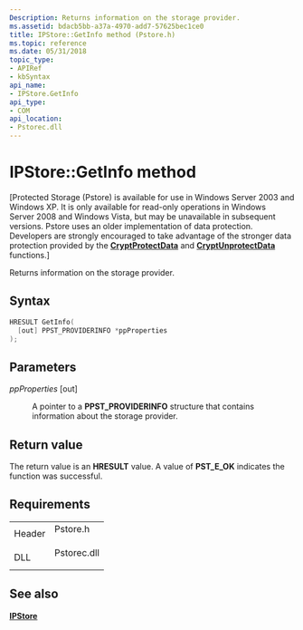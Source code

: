 ```yaml
---
Description: Returns information on the storage provider.
ms.assetid: bdacb5bb-a37a-4970-add7-57625bec1ce0
title: IPStore::GetInfo method (Pstore.h)
ms.topic: reference
ms.date: 05/31/2018
topic_type: 
- APIRef
- kbSyntax
api_name: 
- IPStore.GetInfo
api_type: 
- COM
api_location: 
- Pstorec.dll
---
```


# IPStore::GetInfo method

\[Protected Storage (Pstore) is available for use in Windows Server 2003 and Windows XP. It is only available for read-only operations in Windows Server 2008 and Windows Vista, but may be unavailable in subsequent versions. Pstore uses an older implementation of data protection. Developers are strongly encouraged to take advantage of the stronger data protection provided by the [**CryptProtectData**](/windows/win32/api/dpapi/nf-dpapi-cryptprotectdata) and [**CryptUnprotectData**](/windows/win32/api/dpapi/nf-dpapi-cryptunprotectdata) functions.\]

Returns information on the storage provider.

## Syntax


```C++
HRESULT GetInfo(
  [out] PPST_PROVIDERINFO *ppProperties
);
```



## Parameters

<dl> <dt>

*ppProperties* \[out\]
</dt> <dd>

A pointer to a **PPST\_PROVIDERINFO** structure that contains information about the storage provider.

</dd> </dl>

## Return value

The return value is an **HRESULT** value. A value of **PST\_E\_OK** indicates the function was successful.

## Requirements



|                   |                                                                                        |
|-------------------|----------------------------------------------------------------------------------------|
| Header<br/> | <dl> <dt>Pstore.h</dt> </dl>    |
| DLL<br/>    | <dl> <dt>Pstorec.dll</dt> </dl> |



## See also

<dl> <dt>

[**IPStore**](ipstore.md)
</dt> </dl>

 

 